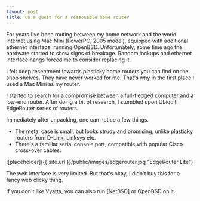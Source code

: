 ```yaml
---
layout: post
title: On a quest for a reasonable home router 
---
```


For years I've been routing between my home network and the <del>world</del> internet using Mac Mini (PowerPC, 2005 model), equipped with additional ethernet interface, running OpenBSD. Unfortunately, some time ago the hardware started to show signs of breakage. Random lockups and ethernet interface hangs forced me to consider replacing it.

I felt deep resentment towards plasticky home routers you can find on the shop shelves. They have never worked for me. That's why in the first place I used a Mac Mini as my router.

I started to search for a compromise between a full-fledged computer and a low-end router. After doing a bit of research, I stumbled upon Ubiquiti EdgeRouter series of routers.

Immediately after unpacking, one can notice a few things. 
* The metal case is small, but looks strudy and promising, unlike plasticky routers from D-Link, Linksys etc. 
* There's a familiar serial console port, compatible with popular Cisco cross-over cables.

![placeholder]({{ site.url }}/public/images/edgerouter.jpg "EdgeRouter Lite")

The web interface is very limited. But that's okay, I didn't buy this for a fancy web clicky thing.

If you don't like Vyatta, you can also run [NetBSD] or OpenBSD on it. 

